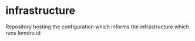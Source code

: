 # infrastructure
Repository hosting the configuration which informs the infrastructure which runs lemdro.id
